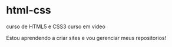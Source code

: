 # html-css
curso de HTML5 e CSS3 curso em video

Estou aprendendo a criar sites e vou gerenciar meus repositorios!
